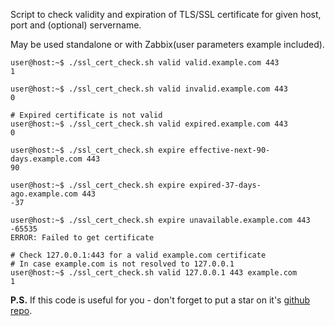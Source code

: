 Script to check validity and expiration of TLS/SSL certificate for given host, port and (optional) servername.

May be used standalone or with Zabbix(user parameters example included).

```
user@host:~$ ./ssl_cert_check.sh valid valid.example.com 443
1

user@host:~$ ./ssl_cert_check.sh valid invalid.example.com 443
0

# Expired certificate is not valid
user@host:~$ ./ssl_cert_check.sh valid expired.example.com 443
0

user@host:~$ ./ssl_cert_check.sh expire effective-next-90-days.example.com 443
90

user@host:~$ ./ssl_cert_check.sh expire expired-37-days-ago.example.com 443
-37

user@host:~$ ./ssl_cert_check.sh expire unavailable.example.com 443
-65535
ERROR: Failed to get certificate

# Check 127.0.0.1:443 for a valid example.com certificate
# In case example.com is not resolved to 127.0.0.1
user@host:~$ ./ssl_cert_check.sh valid 127.0.0.1 443 example.com
1
```

**P.S.** If this code is useful for you - don't forget to put a star on it's [github repo](https://github.com/selivan/https-ssl-cert-check-zabbix).
